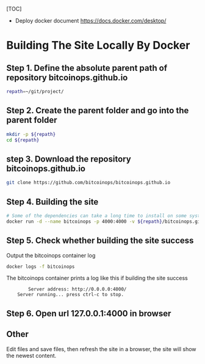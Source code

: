 
[TOC]

- Deploy docker document https://docs.docker.com/desktop/

# Building The Site Locally By Docker


## Step 1.  Define the absolute parent path of repository bitcoinops.github.io
```bash
repath=~/git/project/
```

## Step 2.  Create the parent folder and go into the parent folder
```bash
mkdir -p ${repath}
cd ${repath}
```

## step 3.  Download the repository bitcoinops.github.io
```bash
git clone https://github.com/bitcoinops/bitcoinops.github.io
```

## Step 4.  Building the site
```bash
# Some of the dependencies can take a long time to install on some systems, so be patient.
docker run -d --name bitcoinops -p 4000:4000 -v ${repath}/bitcoinops.github.io:/root/bitcoinops.github.io -w /root/bitcoinops.github.io ruby:2.6.4-stretch /bin/bash -c "bundle install && make preview"
```

## Step 5.  Check whether building the site success
Output the bitcoinops container log
```bash
docker logs -f bitcoinops
```
The bitcoinops container prints a log like this if building the site success
```log
        Server address: http://0.0.0.0:4000/
    Server running... press ctrl-c to stop.
```

## Step 6.  Open url 127.0.0.1:4000 in browser

## Other
Edit files and save files, then refresh the site in a browser, the site will show the newest content.